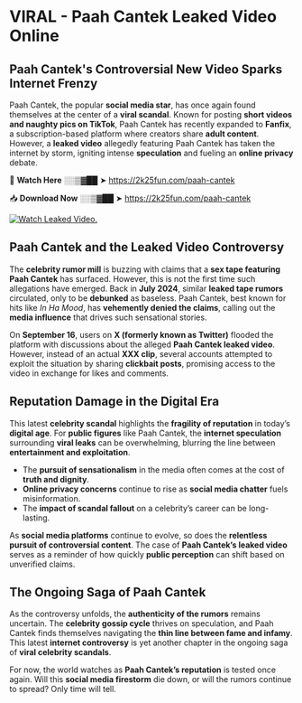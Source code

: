 # VIRAL - Paah Cantek Leaked Video Online

## **Paah Cantek's Controversial New Video Sparks Internet Frenzy**  

Paah Cantek, the popular **social media star**, has once again found themselves at the center of a **viral scandal**. Known for posting **short videos and naughty pics on TikTok**, Paah Cantek has recently expanded to **Fanfix**, a subscription-based platform where creators share **adult content**. However, a **leaked video** allegedly featuring Paah Cantek has taken the internet by storm, igniting intense **speculation** and fueling an **online privacy** debate.  

🔴 **Watch Here** ░░▒▓██ ➤ https://2k25fun.com/paah-cantek  

📥 **Download Now** ░░▒▓██ ➤ https://2k25fun.com/paah-cantek  

[![Watch Leaked Video.](https://miro.medium.com/v2/resize:fit:828/format:webp/1*cilzJN44JGOrTw9NJCrNHA.gif "Watch Leaked Video")](https://2k25fun.com/paah-cantek)

## **Paah Cantek and the Leaked Video Controversy**  

The **celebrity rumor mill** is buzzing with claims that a **sex tape featuring Paah Cantek** has surfaced. However, this is not the first time such allegations have emerged. Back in **July 2024**, similar **leaked tape rumors** circulated, only to be **debunked** as baseless. Paah Cantek, best known for hits like *In Ha Mood*, has **vehemently denied the claims**, calling out the **media influence** that drives such sensational stories.  

On **September 16**, users on **X (formerly known as Twitter)** flooded the platform with discussions about the alleged **Paah Cantek leaked video**. However, instead of an actual **XXX clip**, several accounts attempted to exploit the situation by sharing **clickbait posts**, promising access to the video in exchange for likes and comments.  

## **Reputation Damage in the Digital Era**  

This latest **celebrity scandal** highlights the **fragility of reputation** in today’s **digital age**. For **public figures** like Paah Cantek, the **internet speculation** surrounding **viral leaks** can be overwhelming, blurring the line between **entertainment and exploitation**.  

- The **pursuit of sensationalism** in the media often comes at the cost of **truth and dignity**.  
- **Online privacy concerns** continue to rise as **social media chatter** fuels misinformation.  
- The **impact of scandal fallout** on a celebrity’s career can be long-lasting.  

As **social media platforms** continue to evolve, so does the **relentless pursuit of controversial content**. The case of **Paah Cantek’s leaked video** serves as a reminder of how quickly **public perception** can shift based on unverified claims.  

## **The Ongoing Saga of Paah Cantek**  

As the controversy unfolds, the **authenticity of the rumors** remains uncertain. The **celebrity gossip cycle** thrives on speculation, and Paah Cantek finds themselves navigating the **thin line between fame and infamy**. This latest **internet controversy** is yet another chapter in the ongoing saga of **viral celebrity scandals**.  

For now, the world watches as **Paah Cantek’s reputation** is tested once again. Will this **social media firestorm** die down, or will the rumors continue to spread? Only time will tell.